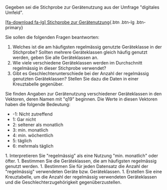 Gegeben sei die Stichprobe zur Gerätenutzung aus der Umfrage "digitales Umfeld". 

[[fa-download fa-lg] Stichprobe zur Gerätenutzung](https://moodle.zhaw.ch/mod/resource/view.php?id=341424){.btn .btn-lg .btn-primary}

Sie sollen die folgenden Fragen beantworten:

1. Welches ist die am häufigsten regelmässig genutzte Geräteklasse in der Stichprobe? Sollten mehrere Geräteklassen gleich häufig genutzt werden, geben Sie alle Geräteklassen an. 
2. Wie viele verschiedene Geräteklassen werden im Durchschnitt regelmässig in dieser Stichprobe verwendet?
3. Gibt es Geschlechterunterschiede bei der Anzahl der regelmässig genutzten Geräteklassen? Stellen Sie dazu die Daten in einer Kreuztabelle gegenüber.

Sie finden Angaben zur Gerätenutzung verschiedener Geräteklassen in den Vektoren, deren Namen mit "q19" beginnen. Die Werte in diesen Vektoren haben die folgende Bedeutung: 

* -1: Nicht zutreffend
* 1: Gar nicht
* 2: seltener als monatlich
* 3: min. monatlich
* 4: min. wöchentlich
* 5: täglich
* 6: mehrmals täglich



<div class="alert alert-success" markdown="1">
1. Interpretieren Sie "regelmässig" als eine Nutzung "min. monatlich" oder öfter.
1. Bestimmen Sie die Geräteklassen, die am häufigsten regelmässig genutzt werden. 
1. Bestimmen Sie für jeden Datensatz die Anzahl der "regelmässig" verwendeten Geräte bzw. Geräteklassen.
1. Erstellen Sie eine Kreuztabelle, um die Anzahl der regelmässig verwendeten Geräteklassen und die Geschlechterzugehörigkeit gegenüberzustellen.
</div>


